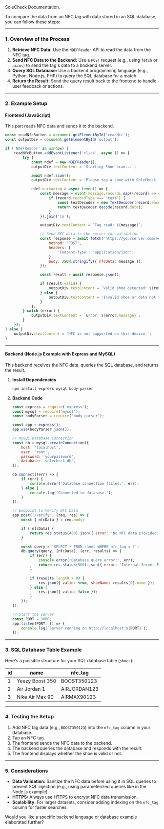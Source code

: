 SoleCheck Documentation.

To compare the data from an NFC tag with data stored in an SQL database, you can follow these steps:

---

### **1. Overview of the Process**
1. **Retrieve NFC Data:** Use the `NDEFReader` API to read the data from the NFC tag.
2. **Send NFC Data to the Backend:** Use a `POST` request (e.g., using `fetch` or `axios`) to send the tag's data to a backend server.
3. **Query SQL Database:** Use a backend programming language (e.g., Python, Node.js, PHP) to query the SQL database for a match.
4. **Return the Result:** Send the query result back to the frontend to handle user feedback or actions.

---

### **2. Example Setup**

#### **Frontend (JavaScript)**
This part reads NFC data and sends it to the backend.

```javascript
const readNfcButton = document.getElementById('readNfc');
const outputDiv = document.getElementById('output');

if ('NDEFReader' in window) {
    readNfcButton.addEventListener('click', async () => {
        try {
            const ndef = new NDEFReader();
            outputDiv.textContent = 'Starting Shoe scan...';

            await ndef.scan();
            outputDiv.textContent = 'Please tap a shoe with SoleCheck.';

            ndef.onreading = async (event) => {
                const message = event.message.records.map((record) => {
                    if (record.recordType === 'text') {
                        const textDecoder = new TextDecoder(record.encoding);
                        return textDecoder.decode(record.data);
                    }
                }).join('\n');

                outputDiv.textContent = `Tag read: ${message}`;

                // Send NFC data to the server for validation
                const response = await fetch('https://yourserver.com/verify', {
                    method: 'POST',
                    headers: {
                        'Content-Type': 'application/json',
                    },
                    body: JSON.stringify({ nfcData: message }),
                });

                const result = await response.json();

                if (result.valid) {
                    outputDiv.textContent = `Valid shoe detected: ${result.shoeName}`;
                } else {
                    outputDiv.textContent = 'Invalid shoe or data not found.';
                }
            };
        } catch (error) {
            outputDiv.textContent = `Error: ${error.message}`;
        }
    });
} else {
    outputDiv.textContent = 'NFC is not supported on this device.';
}
```

---

#### **Backend (Node.js Example with Express and MySQL)**

This backend receives the NFC data, queries the SQL database, and returns the result.

1. **Install Dependencies**
   ```bash
   npm install express mysql body-parser
   ```

2. **Backend Code**
   ```javascript
   const express = require('express');
   const mysql = require('mysql');
   const bodyParser = require('body-parser');

   const app = express();
   app.use(bodyParser.json());

   // MySQL Database Connection
   const db = mysql.createConnection({
       host: 'localhost',
       user: 'root',
       password: 'yourpassword',
       database: 'solecheck_db',
   });

   db.connect((err) => {
       if (err) {
           console.error('Database connection failed:', err);
       } else {
           console.log('Connected to database.');
       }
   });

   // Endpoint to Verify NFC Data
   app.post('/verify', (req, res) => {
       const { nfcData } = req.body;

       if (!nfcData) {
           return res.status(400).json({ error: 'No NFC data provided.' });
       }

       const query = 'SELECT * FROM shoes WHERE nfc_tag = ?';
       db.query(query, [nfcData], (err, results) => {
           if (err) {
               console.error('Database query error:', err);
               return res.status(500).json({ error: 'Internal Server Error' });
           }

           if (results.length > 0) {
               res.json({ valid: true, shoeName: results[0].name });
           } else {
               res.json({ valid: false });
           }
       });
   });

   // Start the server
   const PORT = 3000;
   app.listen(PORT, () => {
       console.log(`Server running on http://localhost:${PORT}`);
   });
   ```

---

### **3. SQL Database Table Example**
Here's a possible structure for your SQL database table (`shoes`):

| **id** | **name**          | **nfc_tag**    |
|--------|-------------------|----------------|
| 1      | Yeezy Boost 350   | BOOST350123    |
| 2      | Air Jordan 1      | AIRJORDAN123   |
| 3      | Nike Air Max 90   | AIRMAX90123    |

---

### **4. Testing the Setup**
1. Add NFC tag data (e.g., `BOOST350123`) into the `nfc_tag` column in your database.
2. Tap an NFC tag.
3. The frontend sends the NFC data to the backend.
4. The backend queries the database and responds with the result.
5. The frontend displays whether the shoe is valid or not.

---

### **5. Considerations**
- **Data Validation:** Sanitize the NFC data before using it in SQL queries to prevent SQL injection (e.g., using parameterized queries like in the Node.js example).
- **HTTPS:** Always use HTTPS to encrypt NFC data transmission.
- **Scalability:** For larger datasets, consider adding indexing on the `nfc_tag` column for faster searches.

Would you like a specific backend language or database example elaborated further?
